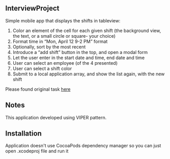 ## InterviewProject

Simple mobile app that displays the shifts in tableview:
1. Color an element of the cell for each given shift (the background view, the text, or a small circle or square- your choice)
2. Format time in “Mon, April 12 9-2 PM” format
3. Optionally, sort by the most recent
4. Introduce a “add shift” button in the top, and open a modal form
5. Let the user enter in the start date and time, end date and time
6. User can select an employee (of the 4 presented)
7. User can select a shift color
8. Submit to a local application array, and show the list again, with the new shift

Please found original task [here](https://docs.google.com/document/d/1W_G6UevzkixyHhe0ZZB78dwnyvC2tBa0kv5a8Wt-4p0/edit#heading=h.5vgt3dj01n72)

## Notes

This application developed using VIPER pattern.


## Installation

Application doesn't use CocoaPods dependency manager so you can just open .xcodeproj file and run it
